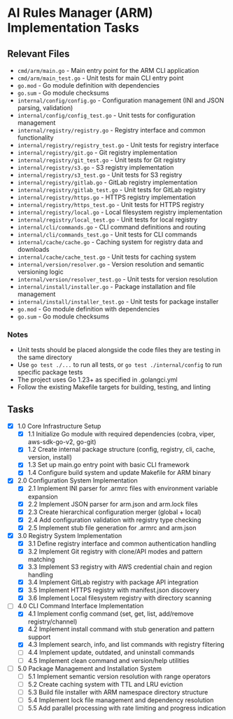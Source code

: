 # AI Rules Manager (ARM) Implementation Tasks

## Relevant Files

- `cmd/arm/main.go` - Main entry point for the ARM CLI application
- `cmd/arm/main_test.go` - Unit tests for main CLI entry point
- `go.mod` - Go module definition with dependencies
- `go.sum` - Go module checksums
- `internal/config/config.go` - Configuration management (INI and JSON parsing, validation)
- `internal/config/config_test.go` - Unit tests for configuration management
- `internal/registry/registry.go` - Registry interface and common functionality
- `internal/registry/registry_test.go` - Unit tests for registry interface
- `internal/registry/git.go` - Git registry implementation
- `internal/registry/git_test.go` - Unit tests for Git registry
- `internal/registry/s3.go` - S3 registry implementation
- `internal/registry/s3_test.go` - Unit tests for S3 registry
- `internal/registry/gitlab.go` - GitLab registry implementation
- `internal/registry/gitlab_test.go` - Unit tests for GitLab registry
- `internal/registry/https.go` - HTTPS registry implementation
- `internal/registry/https_test.go` - Unit tests for HTTPS registry
- `internal/registry/local.go` - Local filesystem registry implementation
- `internal/registry/local_test.go` - Unit tests for local registry
- `internal/cli/commands.go` - CLI command definitions and routing
- `internal/cli/commands_test.go` - Unit tests for CLI commands
- `internal/cache/cache.go` - Caching system for registry data and downloads
- `internal/cache/cache_test.go` - Unit tests for caching system
- `internal/version/resolver.go` - Version resolution and semantic versioning logic
- `internal/version/resolver_test.go` - Unit tests for version resolution
- `internal/install/installer.go` - Package installation and file management
- `internal/install/installer_test.go` - Unit tests for package installer
- `go.mod` - Go module definition with dependencies
- `go.sum` - Go module checksums

### Notes

- Unit tests should be placed alongside the code files they are testing in the same directory
- Use `go test ./...` to run all tests, or `go test ./internal/config` to run specific package tests
- The project uses Go 1.23+ as specified in .golangci.yml
- Follow the existing Makefile targets for building, testing, and linting

## Tasks

- [x] 1.0 Core Infrastructure Setup
  - [x] 1.1 Initialize Go module with required dependencies (cobra, viper, aws-sdk-go-v2, go-git)
  - [x] 1.2 Create internal package structure (config, registry, cli, cache, version, install)
  - [x] 1.3 Set up main.go entry point with basic CLI framework
  - [x] 1.4 Configure build system and update Makefile for ARM binary
- [x] 2.0 Configuration System Implementation
  - [x] 2.1 Implement INI parser for .armrc files with environment variable expansion
  - [x] 2.2 Implement JSON parser for arm.json and arm.lock files
  - [x] 2.3 Create hierarchical configuration merger (global + local)
  - [x] 2.4 Add configuration validation with registry type checking
  - [x] 2.5 Implement stub file generation for .armrc and arm.json
- [x] 3.0 Registry System Implementation
  - [x] 3.1 Define registry interface and common authentication handling
  - [x] 3.2 Implement Git registry with clone/API modes and pattern matching
  - [x] 3.3 Implement S3 registry with AWS credential chain and region handling
  - [x] 3.4 Implement GitLab registry with package API integration
  - [x] 3.5 Implement HTTPS registry with manifest.json discovery
  - [x] 3.6 Implement Local filesystem registry with directory scanning
- [ ] 4.0 CLI Command Interface Implementation
  - [x] 4.1 Implement config command (set, get, list, add/remove registry/channel)
  - [x] 4.2 Implement install command with stub generation and pattern support
  - [x] 4.3 Implement search, info, and list commands with registry filtering
  - [ ] 4.4 Implement update, outdated, and uninstall commands
  - [ ] 4.5 Implement clean command and version/help utilities
- [ ] 5.0 Package Management and Installation System
  - [ ] 5.1 Implement semantic version resolution with range operators
  - [ ] 5.2 Create caching system with TTL and LRU eviction
  - [ ] 5.3 Build file installer with ARM namespace directory structure
  - [ ] 5.4 Implement lock file management and dependency resolution
  - [ ] 5.5 Add parallel processing with rate limiting and progress indication
